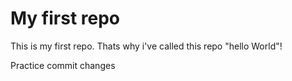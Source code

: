 # My first repo
This is my first repo. Thats why i've called this repo "hello World"!

Practice commit changes
